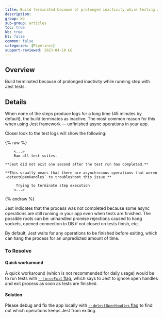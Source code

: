 ```yaml
---
title: Build terminated because of prolonged inactivity while testing a Node app with Jest
description: 
group: kb
sub-group: articles
toc: true
kb: true
ht: false
common: false
categories: [Pipelines]
support-reviewed: 2023-04-18 LG
---
```


## Overview

Build terminated because of prolonged inactivity while running step with Jest tests.

## Details

When none of the steps produce logs for a long time (45 minutes by default), the build terminates as inactive. The most common reason for this when using Jest framework — unfinished async operations in your app.

Closer look to the test logs will show the following:

{% raw %}

```shell
    <...>  
    Ran all test suites.  
     **Jest did not exit one second after the test run has completed.**  
     **This usually means that there are asynchronous operations that weren't stopped in your tests. Consider running Jest with `--detectOpenHandles` to troubleshoot this issue.**  
      
     Trying to terminate step execution  
    <...>
```

{% endraw %}

Jest indicates that the process was not completed because some async operations are still running in your app even when tests are finished. The possible roots can be: unhandled promise rejections caused to hang sockets, opened connection to DB if not closed on tests finish, etc.

By default, Jest waits for any operations to be finished before exiting, which can hang the process for an unpredicted amount of time.

### To Resolve

#### Quick workaround

A quick workaround (which is not recommended for daily usage) would be to run tests with [`--forceExit` flag](https://jestjs.io/docs/cli#--forceexit), which says to Jest to ignore open handles and exit process as soon as tests are
finished.

#### Solution

Please debug and fix the app locally with [`--detectOpenHandles` flag](https://jestjs.io/docs/cli#--detectopenhandles) to find out which operations keeps Jest from exiting.
